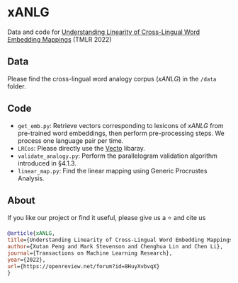 # xANLG

Data and code for [Understanding Linearity of Cross-Lingual Word Embedding Mappings](https://openreview.net/forum?id=8HuyXvbvqX) (TMLR 2022)

## Data

Please find the cross-lingual word analogy corpus (*xANLG*) in the `/data` folder.

## Code

- `get_emb.py`: Retrieve vectors corresponding to lexicons of *xANLG* from pre-trained word embeddings, then perform pre-processing steps. We process one language pair per time.
- `LRCos`: Please directly use the [Vecto](https://github.com/vecto-ai/vecto) libaray.
- `validate_analogy.py`: Perform the parallelogram validation algorithm introduced in §4.1.3.
- `linear_map.py`: Find the linear mapping using Generic Procrustes Analysis.

## About
If you like our project or find it useful, please give us a :star: and cite us
```bibtex
@article{xANLG,
title={Understanding Linearity of Cross-Lingual Word Embedding Mappings},
author={Xutan Peng and Mark Stevenson and Chenghua Lin and Chen Li},
journal={Transactions on Machine Learning Research},
year={2022},
url={https://openreview.net/forum?id=8HuyXvbvqX}
}
```
